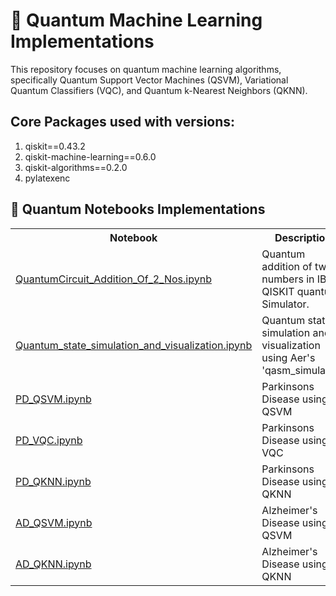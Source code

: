 # 🧪 Quantum Machine Learning Implementations

This repository focuses on quantum machine learning algorithms, specifically Quantum Support Vector Machines (QSVM), Variational Quantum Classifiers (VQC), and Quantum k-Nearest Neighbors (QKNN).

## Core Packages used with versions:
1. qiskit==0.43.2
2. qiskit-machine-learning==0.6.0
3. qiskit-algorithms==0.2.0
4. pylatexenc

## 🔬 Quantum Notebooks Implementations

<table>
  <tr>
    <th>Notebook</th>
    <th>Description</th>
  </tr>
  <tr>
    <td><a href="https://github.com/VikasGarg-Dir/Quantum_ML/blob/main/Others/QuantumCircuit_Addition_Of_2_Nos.ipynb">QuantumCircuit_Addition_Of_2_Nos.ipynb</a></td>
    <td>Quantum addition of two numbers in IBM QISKIT quantum Simulator.</td>
  </tr>
  <tr>
    <td><a href="https://github.com/VikasGarg-Dir/Quantum_ML/blob/main/Others/Quantum_state_simulation_and_visualization.ipynb">Quantum_state_simulation_and_visualization.ipynb</a></td>
    <td>Quantum state simulation and visualization using Aer's 'qasm_simulator'.</td>
  </tr>
  <tr>
    <td><a href="https://github.com/VikasGarg-Dir/Quantum_ML/blob/main/Others/PD_QSVM.ipynb">PD_QSVM.ipynb</a></td>
      <td>Parkinsons Disease using QSVM</td>
  </tr>
  <tr>
    <td><a href="https://github.com/VikasGarg-Dir/Quantum_ML/blob/main/Others/PD_VQC.ipynb">PD_VQC.ipynb</a></td>
      <td>Parkinsons Disease using VQC</td>
  </tr>
  <tr>
    <td><a href="https://github.com/VikasGarg-Dir/Quantum_ML/blob/main/Others/PD_QKNN.ipynb">PD_QKNN.ipynb</a></td>
      <td>Parkinsons Disease using QKNN</td>
  </tr>
  <tr>
    <td><a href="https://github.com/VikasGarg-Dir/Quantum_ML/blob/main/Others/AD_QSVM.ipynb">AD_QSVM.ipynb</a></td>
      <td>Alzheimer's Disease using QSVM</td>
  </tr>
  <tr>
    <td><a href="https://github.com/VikasGarg-Dir/Quantum_ML/blob/main/Others/AD_QKNN.ipynb">AD_QKNN.ipynb</a></td>
      <td>Alzheimer's Disease using QKNN</td>
  </tr>
</table>

